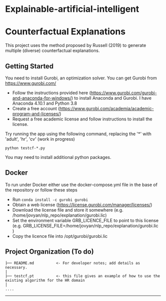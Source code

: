 # Explainable-artificial-intelligent
Counterfactual Explanations
==============================

This project uses the method proposed by Russell (2019) to generate multiple (diverse) counterfactual explanations.

Getting Started
------------
You need to install Gurobi, an optimization solver. You can get Gurobi from https://www.gurobi.com/

- Follow the instructions provided here (https://www.gurobi.com/gurobi-and-anaconda-for-windows/) to install Anaconda and Gurobi. I have Anaconda 4.10.1 and Python 3.8
- Create a free account (https://www.gurobi.com/academia/academic-program-and-licenses/) 
- Request a free academic license and follow instructions to install the license.



Try running the app using the following command, replacing the '*' with 'adult', 'hr', 'cv' (work in progress)

`python testcf-*.py`

You may need to install additional python packages.

Docker
------------
To run under Docker either use the docker-compose.yml file in the base of the repository or follow these steps

- Run `conda install -c gurobi gurobi`
- Obtain a web license (https://license.gurobi.com/manager/licenses/)
- Download the license file and store it somewhere (e.g. /home/jovyan/nlp_repo/explanation/gurobi.lic)
- Set the environment variable GRB_LICENCE_FILE to point to this license (e.g. GRB_LICENSE_FILE=/home/jovyan/nlp_repo/explanation/gurobi.lic )
- Copy the licence file into /opt/gurobi/gurobi.lic

Project Organization (To do)
------------

    ├── README.md          <- For developer notes; add details as necessary.
    |
    ├── testcf.pt          <- this file gives an example of how to use the existing algorithm for the HR domain
    │
    ....
    


--------

